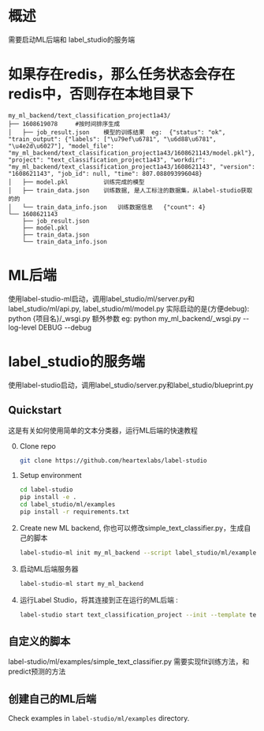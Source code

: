 # 概述
需要启动ML后端和 label_studio的服务端


# 如果存在redis，那么任务状态会存在redis中，否则存在本地目录下
```buildoutcfg
my_ml_backend/text_classification_project1a43/
├── 1608619078     #按时间排序生成
│   ├── job_result.json    模型的训练结果  eg:  {"status": "ok", "train_output": {"labels": ["\u79ef\u6781", "\u6d88\u6781", "\u4e2d\u6027"], "model_file": "my_ml_backend/text_classification_project1a43/1608621143/model.pkl"}, "project": "text_classification_project1a43", "workdir": "my_ml_backend/text_classification_project1a43/1608621143", "version": "1608621143", "job_id": null, "time": 807.088093996048}
│   ├── model.pkl          训练完成的模型
│   ├── train_data.json    训练数据, 是人工标注的数据集，从label-studio获取的的
│   └── train_data_info.json   训练数据信息   {"count": 4}
└── 1608621143
    ├── job_result.json
    ├── model.pkl
    ├── train_data.json
    └── train_data_info.json
```

# ML后端
使用label-studio-ml启动，调用label_studio/ml/server.py和 label_studio/ml/api.py, label_studio/ml/model.py 
实际启动的是(方便debug): python {项目名}/_wsgi.py 额外参数  eg: python my_ml_backend/_wsgi.py --log-level DEBUG --debug

# label_studio的服务端
使用label-studio启动，调用label_studio/server.py和label_studio/blueprint.py

## Quickstart
这是有关如何使用简单的文本分类器，运行ML后端的快速教程 

0. Clone repo
   ```bash
   git clone https://github.com/heartexlabs/label-studio  
   ```
   
1. Setup environment
   ```bash
   cd label-studio
   pip install -e .
   cd label_studio/ml/examples
   pip install -r requirements.txt
   ```
   
2. Create new ML backend,  你也可以修改simple_text_classifier.py，生成自己的脚本
   ```bash
   label-studio-ml init my_ml_backend --script label_studio/ml/examples/simple_text_classifier.py
   ```
   
3. 启动ML后端服务器
   ```bash
   label-studio-ml start my_ml_backend
   ```
   
4. 运行Label Studio，将其连接到正在运行的ML后端 :
    ```bash
    label-studio start text_classification_project --init --template text_classification --ml-backends http://localhost:9090
    ```

## 自定义的脚本
label-studio/ml/examples/simple_text_classifier.py
需要实现fit训练方法，和predict预测的方法

## 创建自己的ML后端 

Check examples in `label-studio/ml/examples` directory.
